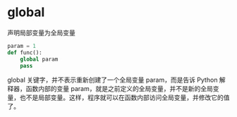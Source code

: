 # global
声明局部变量为全局变量

```python
param = 1
def func():
    global param
    pass
```
global 关键字，并不表示重新创建了一个全局变量 param，而是告诉 Python 解释器，函数内部的变量 param，就是之前定义的全局变量，并不是新的全局变量，也不是局部变量。这样，程序就可以在函数内部访问全局变量，并修改它的值了。















